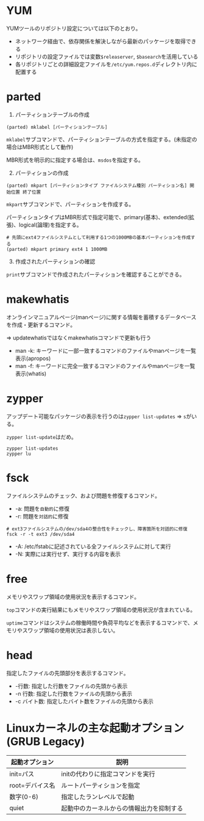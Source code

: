 # YUM

YUMツールのリポジトリ設定については以下のとおり。

- ネットワーク経由で、依存関係を解決しながら最新のパッケージを取得できる
- リポジトリの設定ファイルでは変数`$releaserver`, `$basearch`を活用している
- 各リポジトリごとの詳細設定ファイルを`/etc/yum.repos.d`ディレクトリ内に配置する

# parted

1. パーティションテーブルの作成

```
(parted) mklabel [パーティションテーブル]
```

`mklabel`サブコマンドで、パーティションテーブルの方式を指定する。(未指定の場合はMBR形式として動作)

MBR形式を明示的に指定する場合は、`msdos`を指定する。

2. パーティションの作成

```
(parted) mkpart [パーティションタイプ ファイルシステム種別 パーティション名] 開始位置 終了位置
```

`mkpart`サブコマンドで、パーティションを作成する。

パーティションタイプはMBR形式で指定可能で、primary(基本)、extended(拡張)、logical(論理)を指定する。

```
# 先頭にext4ファイルシステムとして利用する1つの1000MBの基本パーティションを作成する
(parted) mkpart primary ext4 1 1000MB
```

3. 作成されたパーティションの確認

`print`サブコマンドで作成されたパーティションを確認することができる。

# makewhatis

オンラインマニュアルページ(manページ)に関する情報を蓄積するデータベースを作成・更新するコマンド。

=> updatewhatisではなくmakewhatisコマンドで更新も行う

- man -k: キーワードに一部一致するコマンドのファイルやmanページを一覧表示(apropos)
- man -f: キーワードに完全一致するコマンドのファイルやmanページを一覧表示(whatis)

# zypper

アップデート可能なパッケージの表示を行うのは`zypper list-updates` => `s`がいる。

`zypper list-update`はだめ。

```
zypper list-updates
zypper lu
```

# fsck

ファイルシステムのチェック、および問題を修復するコマンド。

- -a: 問題を`自動的`に修復
- -r: 問題を`対話的`に修復

```
# ext3ファイルシステムの/dev/sda4の整合性をチェックし、障害箇所を対話的に修復
fsck -r -t ext3 /dev/sda4
```

- -A: /etc/fstabに記述されている全ファイルシステムに対して実行
- -N: 実際には実行せず、実行する内容を表示

# free

メモリやスワップ領域の使用状況を表示するコマンド。

`top`コマンドの実行結果にもメモリやスワップ領域の使用状況が含まれている。

`uptime`コマンドはシステムの稼働時間や負荷平均などを表示するコマンドで、メモリやスワップ領域の使用状況は表示しない。

# head

指定したファイルの先頭部分を表示するコマンド。

- -行数: 指定した行数をファイルの先頭から表示
- -n 行数: 指定した行数をファイルの先頭から表示
- -c バイト数: 指定したバイト数をファイルの先頭から表示

# Linuxカーネルの主な起動オプション(GRUB Legacy)

| 起動オプション  | 説明                                     |
|-----------------|------------------------------------------|
| init=パス       | initの代わりに指定コマンドを実行         |
| root=デバイス名 | ルートパーティションを指定               |
| 数字(0-6)       | 指定したランレベルで起動                 |
| quiet           | 起動中のカーネルからの情報出力を抑制する |

